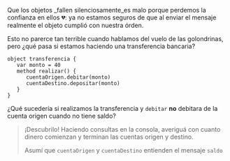 Que los objetos _fallen silenciosamente_es malo porque perdemos la confianza en ellos :broken_heart:: ya no estamos seguros de que al enviar el mensaje realmente el objeto cumplió con nuestra órden. 

Esto no parerce tan terrible cuando hablamos del vuelo de las golondrinas, pero ¿qué pasa si estamos haciendo una transferencia bancaria? 

```wollok
object transferencia {
   var monto = 40
   method realizar() {
      cuentaOrigen.debitar(monto)
      cuentaDestino.depositar(monto)
   }
}
```

¿Qué sucedería si realizamos la transferencia y `debitar` **no** debitara de la cuenta origen cuando no tiene saldo?

> ¡Descubrilo! Haciendo consultas en la consola, averiguá con cuanto dinero comienzan y terminan las cuentas origen y destino. 
>
> Asumí que `cuentaOrigen` y `cuentaDestino` entienden el mensaje `saldo`

